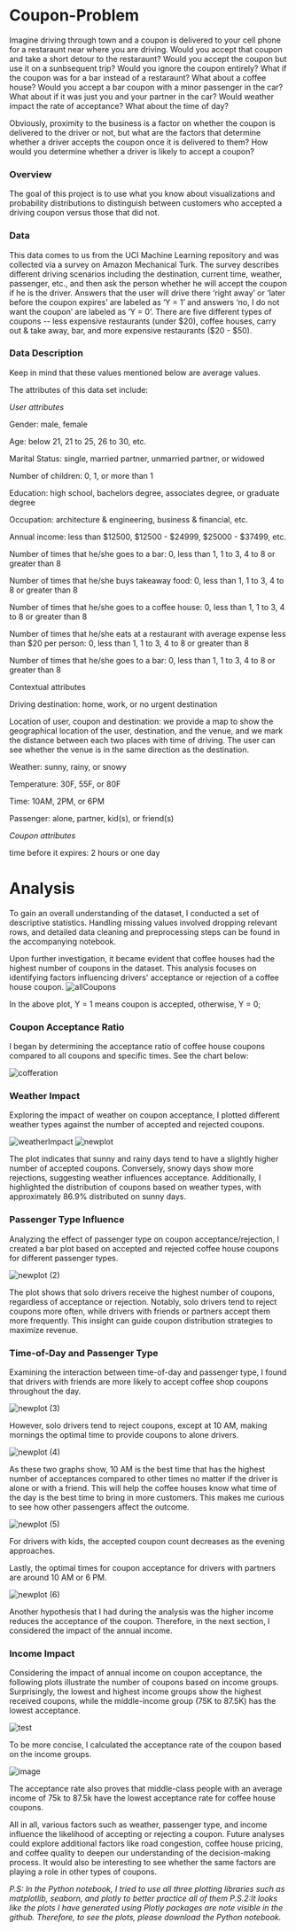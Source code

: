 # Coupon-Problem
Imagine driving through town and a coupon is delivered to your cell phone for a restaraunt near where you are driving. Would you accept that coupon and take a short detour to the restaraunt? Would you accept the coupon but use it on a sunbsequent trip? Would you ignore the coupon entirely? What if the coupon was for a bar instead of a restaraunt? What about a coffee house? Would you accept a bar coupon with a minor passenger in the car? What about if it was just you and your partner in the car? Would weather impact the rate of acceptance? What about the time of day?

Obviously, proximity to the business is a factor on whether the coupon is delivered to the driver or not, but what are the factors that determine whether a driver accepts the coupon once it is delivered to them? How would you determine whether a driver is likely to accept a coupon?

### Overview 

The goal of this project is to use what you know about visualizations and probability distributions to distinguish between customers who accepted a driving coupon versus those that did not.

### Data

This data comes to us from the UCI Machine Learning repository and was collected via a survey on Amazon Mechanical Turk. The survey describes different driving scenarios including the destination, current time, weather, passenger, etc., and then ask the person whether he will accept the coupon if he is the driver. Answers that the user will drive there ‘right away’ or ‘later before the coupon expires’ are labeled as ‘Y = 1’ and answers ‘no, I do not want the coupon’ are labeled as ‘Y = 0’. There are five different types of coupons -- less expensive restaurants (under $20), coffee houses, carry out & take away, bar, and more expensive restaurants ($20 - $50).

### Data Description
Keep in mind that these values mentioned below are average values.

The attributes of this data set include:

_User attributes_

Gender: male, female

Age: below 21, 21 to 25, 26 to 30, etc.

Marital Status: single, married partner, unmarried partner, or widowed

Number of children: 0, 1, or more than 1

Education: high school, bachelors degree, associates degree, or graduate degree

Occupation: architecture & engineering, business & financial, etc.

Annual income: less than $12500, $12500 - $24999, $25000 - $37499, etc.

Number of times that he/she goes to a bar: 0, less than 1, 1 to 3, 4 to 8 or greater than 8

Number of times that he/she buys takeaway food: 0, less than 1, 1 to 3, 4 to 8 or greater than 8

Number of times that he/she goes to a coffee house: 0, less than 1, 1 to 3, 4 to 8 or greater than 8

Number of times that he/she eats at a restaurant with average expense less than $20 per person: 0, less than 1, 1 to 3, 4 to 8 or greater than 8

Number of times that he/she goes to a bar: 0, less than 1, 1 to 3, 4 to 8 or greater than 8

Contextual attributes

Driving destination: home, work, or no urgent destination

Location of user, coupon and destination: we provide a map to show the geographical location of the user, destination, and the venue, and we mark the distance between each two places with time of driving. The user can see whether the venue is in the same direction as the destination.

Weather: sunny, rainy, or snowy

Temperature: 30F, 55F, or 80F

Time: 10AM, 2PM, or 6PM

Passenger: alone, partner, kid(s), or friend(s)

_Coupon attributes_

time before it expires: 2 hours or one day

# Analysis

To gain an overall understanding of the dataset, I conducted a set of descriptive statistics. Handling missing values involved dropping relevant rows, and detailed data cleaning and preprocessing steps can be found in the accompanying notebook.

Upon further investigation, it became evident that coffee houses had the highest number of coupons in the dataset. This analysis focuses on identifying factors influencing drivers' acceptance or rejection of a coffee house coupon.
![allCoupons](https://github.com/Hoomaaan/Coupon-Problem/assets/33916130/82126045-cc38-4d3d-ad70-855839c13744)

In the above plot, Y = 1 means coupon is accepted, otherwise, Y = 0;
### Coupon Acceptance Ratio
I began by determining the acceptance ratio of coffee house coupons compared to all coupons and specific times. See the chart below:

![cofferation](https://github.com/Hoomaaan/Coupon-Problem/assets/33916130/1ac4400e-108e-45bb-ba2a-18a8b5b4bc8d)

### Weather Impact

Exploring the impact of weather on coupon acceptance, I plotted different weather types against the number of accepted and rejected coupons.

![weatherImpact](https://github.com/Hoomaaan/Coupon-Problem/assets/33916130/c26cc1dd-f57c-40d8-a570-809ea980386f)
![newplot](https://github.com/Hoomaaan/Coupon-Problem/assets/33916130/5d150ca4-314c-4eb2-84c8-5ae0db87130e)

The plot indicates that sunny and rainy days tend to have a slightly higher number of accepted coupons. Conversely, snowy days show more rejections, suggesting weather influences acceptance. Additionally, I highlighted the distribution of coupons based on weather types, with approximately 86.9% distributed on sunny days.

### Passenger Type Influence

Analyzing the effect of passenger type on coupon acceptance/rejection, I created a bar plot based on accepted and rejected coffee house coupons for different passenger types.

![newplot (2)](https://github.com/Hoomaaan/Coupon-Problem/assets/33916130/3f595e94-91ec-4e40-a6ec-99db5de598f6)

The plot shows that solo drivers receive the highest number of coupons, regardless of acceptance or rejection. Notably, solo drivers tend to reject coupons more often, while drivers with friends or partners accept them more frequently. This insight can guide coupon distribution strategies to maximize revenue.

### Time-of-Day and Passenger Type
Examining the interaction between time-of-day and passenger type, I found that drivers with friends are more likely to accept coffee shop coupons throughout the day.

![newplot (3)](https://github.com/Hoomaaan/Coupon-Problem/assets/33916130/d3fe8bec-06c7-4cd6-b812-04d774ab85a8)

However, solo drivers tend to reject coupons, except at 10 AM, making mornings the optimal time to provide coupons to alone drivers.

![newplot (4)](https://github.com/Hoomaaan/Coupon-Problem/assets/33916130/08e540bd-ee3a-4a5a-903c-03fa6c1b6040)

As these two graphs show, 10 AM is the best time that has the highest number of acceptances compared to other times no matter if the driver is alone or with a friend. This will help the coffee houses know what time of the day is the best time to bring in more customers. This makes me curious to see how other passengers affect the outcome.

![newplot (5)](https://github.com/Hoomaaan/Coupon-Problem/assets/33916130/7bb41fd0-e165-442e-9a6b-dfbde5c6079f)

For drivers with kids, the accepted coupon count decreases as the evening approaches.

Lastly, the optimal times for coupon acceptance for drivers with partners are around 10 AM or 6 PM.

![newplot (6)](https://github.com/Hoomaaan/Coupon-Problem/assets/33916130/31d81b39-cd94-4fd0-8b48-97693538685a)

Another hypothesis that I had during the analysis was the higher income reduces the acceptance of the coupon. Therefore, in the next section, I considered the impact of the annual income.

### Income Impact

Considering the impact of annual income on coupon acceptance, the following plots illustrate the number of coupons based on income groups. Surprisingly, the lowest and highest income groups show the highest received coupons, while the middle-income group (75K to 87.5K) has the lowest acceptance.

![test](https://github.com/Hoomaaan/Coupon-Problem/assets/33916130/bb3ae144-7e94-4b45-ab6f-d9dffe429a47)

To be more concise, I calculated the acceptance rate of the coupon based on the income groups.

![image](https://github.com/Hoomaaan/Coupon-Problem/assets/33916130/3f241208-2125-4b15-ae3c-19370cedd440)

The acceptance rate also proves that middle-class people with an average income of 75k to 87.5k have the lowest acceptance rate for coffee house coupons.

All in all, various factors such as weather, passenger type, and income influence the likelihood of accepting or rejecting a coupon. Future analyses could explore additional factors like road congestion, coffee house pricing, and coffee quality to deepen our understanding of the decision-making process. It would also be interesting to see whether the same factors are playing a role in other types of coupons.

_P.S: In the Python notebook, I tried to use all three plotting libraries such as matplotlib, seaborn, and plotly to better practice all of them_
_P.S.2:It looks like the plots I have generated using Plotly packages are note visible in the github. Therefore, to see the plots, please download the Python notebook._
